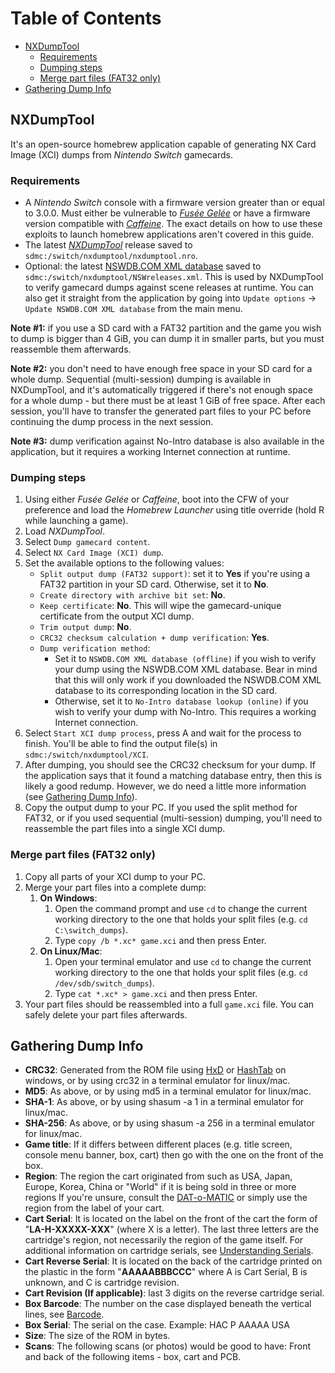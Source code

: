 # Table of Contents
- [NXDumpTool](#nxdumptool)
  * [Requirements](#requirements)
  * [Dumping steps](#dumping-steps)
  * [Merge part files (FAT32 only)](#merge-part-files--fat32-only-)
- [Gathering Dump Info](#gathering-dump-info)

## NXDumpTool

It's an open-source homebrew application capable of generating NX Card Image (XCI) dumps from *Nintendo Switch* gamecards.

### Requirements

-   A *Nintendo Switch* console with a firmware version greater than or equal to 3.0.0. Must either be vulnerable to  [*Fusée Gelée*](https://github.com/Qyriad/fusee-launcher/blob/master/report/fusee_gelee.md)  or have a firmware version compatible with  [*Caffeine*](https://github.com/liuervehc/caffeine). The exact details on how to use these exploits to launch homebrew applications aren't covered in this guide.
-   The latest  [*NXDumpTool*](https://github.com/DarkMatterCore/nxdumptool/releases/latest)  release saved to  `sdmc:/switch/nxdumptool/nxdumptool.nro`.
-   Optional: the latest  [NSWDB.COM XML database](http://nswdb.com/xml.php)  saved to  `sdmc:/switch/nxdumptool/NSWreleases.xml`. This is used by NXDumpTool to verify gamecard dumps against scene releases at runtime. You can also get it straight from the application by going into  `Update options`  ->  `Update NSWDB.COM XML database`  from the main menu.

  
**Note #1:**  if you use a SD card with a FAT32 partition and the game you wish to dump is bigger than 4 GiB, you can dump it in smaller parts, but you must reassemble them afterwards.

  
**Note #2:**  you don't need to have enough free space in your SD card for a whole dump. Sequential (multi-session) dumping is available in NXDumpTool, and it's automatically triggered if there's not enough space for a whole dump - but there must be at least 1 GiB of free space. After each session, you'll have to transfer the generated part files to your PC before continuing the dump process in the next session.

  
**Note #3:**  dump verification against No-Intro database is also available in the application, but it requires a working Internet connection at runtime.

### Dumping steps

1.  Using either *Fusée Gelée* or *Caffeine*, boot into the CFW of your preference and load the *Homebrew Launcher* using title override (hold R while launching a game).
2.  Load *NXDumpTool*.
3.  Select  `Dump gamecard content`.
4.  Select  `NX Card Image (XCI) dump`.
5.  Set the available options to the following values:
    -   `Split output dump (FAT32 support)`: set it to  **Yes**  if you're using a FAT32 partition in your SD card. Otherwise, set it to  **No**.
    -   `Create directory with archive bit set`:  **No**.
    -   `Keep certificate`:  **No**. This will wipe the gamecard-unique certificate from the output XCI dump.
    -   `Trim output dump`:  **No**.
    -   `CRC32 checksum calculation + dump verification`:  **Yes**.
    -   `Dump verification method`:
        -   Set it to  `NSWDB.COM XML database (offline)`  if you wish to verify your dump using the NSWDB.COM XML database. Bear in mind that this will only work if you downloaded the NSWDB.COM XML database to its corresponding location in the SD card.
        -   Otherwise, set it to  `No-Intro database lookup (online)`  if you wish to verify your dump with No-Intro. This requires a working Internet connection.
6.  Select  `Start XCI dump process`, press A and wait for the process to finish. You'll be able to find the output file(s) in  `sdmc:/switch/nxdumptool/XCI`.
7.  After dumping, you should see the CRC32 checksum for your dump. If the application says that it found a matching database entry, then this is likely a good redump. However, we do need a little more information (see  [Gathering Dump Info](https://wiki.no-intro.org/index.php?title=Nintendo_Switch_Dumping_Guide#Gathering_Dump_Info "Nintendo Switch Dumping Guide")).
8.  Copy the output dump to your PC. If you used the split method for FAT32, or if you used sequential (multi-session) dumping, you'll need to reassemble the part files into a single XCI dump.

### Merge part files (FAT32 only)

1.  Copy all parts of your XCI dump to your PC.
2.  Merge your part files into a complete dump:
    1.  **On Windows**:
        1.  Open the command prompt and use  `cd`  to change the current working directory to the one that holds your split files (e.g.  `cd C:\switch_dumps`).
        2.  Type  `copy /b *.xc* game.xci`  and then press Enter.
    2.  **On Linux/Mac**:
        1.  Open your terminal emulator and use  `cd`  to change the current working directory to the one that holds your split files (e.g.  `cd /dev/sdb/switch_dumps`).
        2.  Type  `cat *.xc* > game.xci`  and then press Enter.
3.  Your part files should be reassembled into a full  `game.xci`  file. You can safely delete your part files afterwards.

## Gathering Dump Info

-   **CRC32**: Generated from the ROM file using  [HxD](https://mh-nexus.de/en/hxd/)  or  [HashTab](http://implbits.com/products/hashtab/)  on windows, or by using crc32 in a terminal emulator for linux/mac.
-   **MD5**: As above, or by using md5 in a terminal emulator for linux/mac.
-   **SHA-1**: As above, or by using shasum -a 1 in a terminal emulator for linux/mac.
-   **SHA-256**: As above, or by using shasum -a 256 in a terminal emulator for linux/mac.
-   **Game title**: If it differs between different places (e.g. title screen, console menu banner, box, cart) then go with the one on the front of the box.
-   **Region**: The region the cart originated from such as USA, Japan, Europe, Korea, China or "World" if it is being sold in three or more regions If you're unsure, consult the  [DAT-o-MATIC](http://datomatic.no-intro.org/)  or simply use the region from the label of your cart.
-   **Cart Serial**: It is located on the label on the front of the cart the form of "**LA-H-XXXXX-XXX**" (where X is a letter). The last three letters are the cartridge's region, not necessarily the region of the game itself. For additional information on cartridge serials, see  [Understanding Serials](https://wiki.no-intro.org/index.php?title=Understanding_Serials#Nintendo_-_Nintendo_Switch "Understanding Serials").
-   **Cart Reverse Serial**: It is located on the back of the cartridge printed on the plastic in the form "**AAAAABBBCCC**" where A is Cart Serial, B is unknown, and C is cartridge revision.
-   **Cart Revision (If applicable)**: last 3 digits on the reverse cartridge serial.
-   **Box Barcode**: The number on the case displayed beneath the vertical lines, see  [Barcode](http://en.wikipedia.org/wiki/Barcode).
-   **Box Serial**: The serial on the case. Example: HAC P AAAAA USA
-   **Size**: The size of the ROM in bytes.
-   **Scans**: The following scans (or photos) would be good to have: Front and back of the following items - box, cart and PCB.